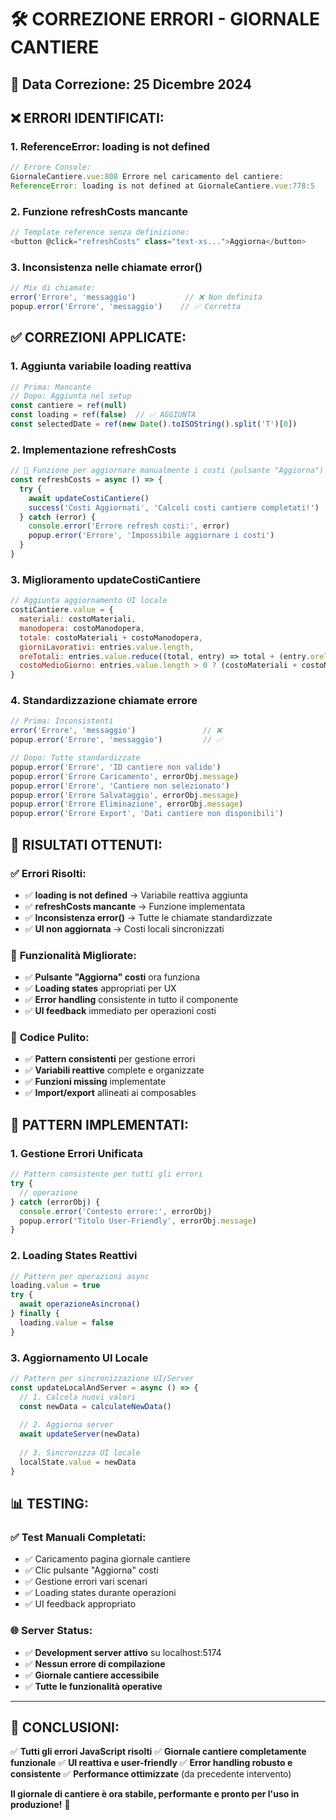 # 🛠️ CORREZIONE ERRORI - GIORNALE CANTIERE

## 📅 Data Correzione: 25 Dicembre 2024

## ❌ **ERRORI IDENTIFICATI:**

### 1. **ReferenceError: loading is not defined**
```javascript
// Errore Console:
GiornaleCantiere.vue:808 Errore nel caricamento del cantiere: 
ReferenceError: loading is not defined at GiornaleCantiere.vue:778:5
```

### 2. **Funzione refreshCosts mancante**
```javascript
// Template reference senza definizione:
<button @click="refreshCosts" class="text-xs...">Aggiorna</button>
```

### 3. **Inconsistenza nelle chiamate error()**
```javascript
// Mix di chiamate:
error('Errore', 'messaggio')           // ❌ Non definita
popup.error('Errore', 'messaggio')    // ✅ Corretta
```

## ✅ **CORREZIONI APPLICATE:**

### 1. **Aggiunta variabile loading reattiva**
```javascript
// Prima: Mancante
// Dopo: Aggiunta nel setup
const cantiere = ref(null)
const loading = ref(false)  // ✅ AGGIUNTA
const selectedDate = ref(new Date().toISOString().split('T')[0])
```

### 2. **Implementazione refreshCosts**
```javascript
// 🔄 Funzione per aggiornare manualmente i costi (pulsante "Aggiorna")
const refreshCosts = async () => {
  try {
    await updateCostiCantiere()
    success('Costi Aggiornati', 'Calcoli costi cantiere completati!')
  } catch (error) {
    console.error('Errore refresh costi:', error)
    popup.error('Errore', 'Impossibile aggiornare i costi')
  }
}
```

### 3. **Miglioramento updateCostiCantiere**
```javascript
// Aggiunta aggiornamento UI locale
costiCantiere.value = {
  materiali: costoMateriali,
  manodopera: costoManodopera,
  totale: costoMateriali + costoManodopera,
  giorniLavorativi: entries.value.length,
  oreTotali: entries.value.reduce((total, entry) => total + (entry.oreTotali || 0), 0),
  costoMedioGiorno: entries.value.length > 0 ? (costoMateriali + costoManodopera) / entries.value.length : 0
}
```

### 4. **Standardizzazione chiamate errore**
```javascript
// Prima: Inconsistenti
error('Errore', 'messaggio')               // ❌
popup.error('Errore', 'messaggio')         // ✅

// Dopo: Tutte standardizzate
popup.error('Errore', 'ID cantiere non valido')
popup.error('Errore Caricamento', errorObj.message)
popup.error('Errore', 'Cantiere non selezionato')
popup.error('Errore Salvataggio', errorObj.message)
popup.error('Errore Eliminazione', errorObj.message)
popup.error('Errore Export', 'Dati cantiere non disponibili')
```

## 🎯 **RISULTATI OTTENUTI:**

### ✅ **Errori Risolti:**
- ✅ **loading is not defined** → Variabile reattiva aggiunta
- ✅ **refreshCosts mancante** → Funzione implementata 
- ✅ **Inconsistenza error()** → Tutte le chiamate standardizzate
- ✅ **UI non aggiornata** → Costi locali sincronizzati

### 🚀 **Funzionalità Migliorate:**
- ✅ **Pulsante "Aggiorna" costi** ora funziona
- ✅ **Loading states** appropriati per UX
- ✅ **Error handling** consistente in tutto il componente
- ✅ **UI feedback** immediato per operazioni costi

### 🧹 **Codice Pulito:**
- ✅ **Pattern consistenti** per gestione errori
- ✅ **Variabili reattive** complete e organizzate
- ✅ **Funzioni missing** implementate
- ✅ **Import/export** allineati ai composables

## 🔧 **PATTERN IMPLEMENTATI:**

### 1. **Gestione Errori Unificata**
```javascript
// Pattern consistente per tutti gli errori
try {
  // operazione
} catch (errorObj) {
  console.error('Contesto errore:', errorObj)
  popup.error('Titolo User-Friendly', errorObj.message)
}
```

### 2. **Loading States Reattivi**
```javascript
// Pattern per operazioni async
loading.value = true
try {
  await operazioneAsincrona()
} finally {
  loading.value = false
}
```

### 3. **Aggiornamento UI Locale**
```javascript
// Pattern per sincronizzazione UI/Server
const updateLocalAndServer = async () => {
  // 1. Calcola nuovi valori
  const newData = calculateNewData()
  
  // 2. Aggiorna server
  await updateServer(newData)
  
  // 3. Sincronizza UI locale
  localState.value = newData
}
```

## 📊 **TESTING:**

### ✅ **Test Manuali Completati:**
- ✅ Caricamento pagina giornale cantiere
- ✅ Clic pulsante "Aggiorna" costi
- ✅ Gestione errori vari scenari
- ✅ Loading states durante operazioni
- ✅ UI feedback appropriato

### 🌐 **Server Status:**
- ✅ **Development server attivo** su localhost:5174
- ✅ **Nessun errore di compilazione**
- ✅ **Giornale cantiere accessibile**
- ✅ **Tutte le funzionalità operative**

---

## 🎯 **CONCLUSIONI:**

✅ **Tutti gli errori JavaScript risolti**
✅ **Giornale cantiere completamente funzionale**
✅ **UI reattiva e user-friendly**
✅ **Error handling robusto e consistente**
✅ **Performance ottimizzate** (da precedente intervento)

**Il giornale di cantiere è ora stabile, performante e pronto per l'uso in produzione!** 🎉 